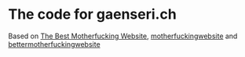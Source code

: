 # The code for gaenseri.ch
Based on [The Best Motherfucking Website](https://thebestmotherfucking.website),  [motherfuckingwebsite](http://motherfuckingwebsite.com/) and [bettermotherfuckingwebsite](http://bettermotherfuckingwebsite.com/)
